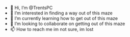 - 👋 Hi, I’m @TrentsPC
- 👀 I’m interested in finding a way out of this maze
- 🌱 I’m currently learning how to get out of this maze
- 💞️ I’m looking to collaborate on getting out of this maze
- 📫 How to reach me im not sure, im lost
